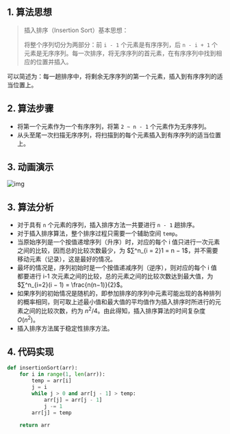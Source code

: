 ## 1. 算法思想

> 插入排序（Insertion Sort）基本思想：
>
> 将整个序列切分为两部分：前 `i - 1` 个元素是有序序列，后 `n - i + 1` 个元素是无序序列。每一次排序，将无序序列的首元素，在有序序列中找到相应的位置并插入。

可以简述为：每一趟排序中，将剩余无序序列的第一个元素，插入到有序序列的适当位置上。

## 2. 算法步骤

- 将第一个元素作为一个有序序列，将第 `2 ~ n - 1` 个元素作为无序序列。
- 从头至尾一次扫描无序序列，将扫描到的每个元素插入到有序序列的适当位置上。

## 3. 动画演示

![img](https://www.runoob.com/wp-content/uploads/2019/03/insertionSort.gif)

## 3. 算法分析

- 对于具有 `n` 个元素的序列，插入排序方法一共要进行 `n - 1` 趟排序。
- 对于插入排序算法，整个排序过程只需要一个辅助空间 `temp`。
- 当原始序列是一个按值递增序列（升序）时，对应的每个 i 值只进行一次元素之间的比较，因而总的比较次数最少，为 $∑^n_{i = 2}1 = n − 1$，并不需要移动元素（记录），这是最好的情况。
- 最坏的情况是，序列初始时是一个按值递减序列（逆序），则对应的每个 i 值都要进行 i-1 次元素之间的比较，总的元素之间的比较次数达到最大值，为 $∑^n_{i=2}(i − 1) = \frac{n(n−1)}{2}$。
- 如果序列的初始情况是随机的，即参加排序的序列中元素可能出现的各种排列的概率相同，则可取上述最小值和最大值的平均值作为插入排序时所进行的元素之间的比较次数，约为 $n^2/4$。由此得知，插入排序算法的时间复杂度 $O(n^2)$。
- 插入排序方法属于稳定性排序方法。

## 4. 代码实现

```Python
def insertionSort(arr):
    for i in range(1, len(arr)):
        temp = arr[i]
        j = i
        while j > 0 and arr[j - 1] > temp:
            arr[j] = arr[j - 1]
            j -= 1
        arr[j] = temp
        
    return arr
```



